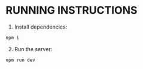 # RUNNING INSTRUCTIONS

1. Install dependencies:

```bash
npm i
```

2. Run the server:

```bash
npm run dev
```

```

```
